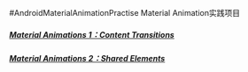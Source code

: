 #AndroidMaterialAnimationPractise
Material Animation实践项目

##### [Material Animations 1：Content Transitions]()
##### [Material Animations 2：Shared Elements]()